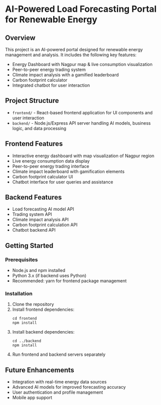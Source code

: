 # AI-Powered Load Forecasting Portal for Renewable Energy

## Overview
This project is an AI-powered portal designed for renewable energy management and analysis. It includes the following key features:

- Energy Dashboard with Nagpur map & live consumption visualization
- Peer-to-peer energy trading system
- Climate impact analysis with a gamified leaderboard
- Carbon footprint calculator
- Integrated chatbot for user interaction

## Project Structure

- `frontend/` - React-based frontend application for UI components and user interaction
- `backend/` - Node.js/Express API server handling AI models, business logic, and data processing

## Frontend Features

- Interactive energy dashboard with map visualization of Nagpur region
- Live energy consumption data display
- Peer-to-peer energy trading interface
- Climate impact leaderboard with gamification elements
- Carbon footprint calculator UI
- Chatbot interface for user queries and assistance

## Backend Features

- Load forecasting AI model API
- Trading system API
- Climate impact analysis API
- Carbon footprint calculation API
- Chatbot backend API

## Getting Started

### Prerequisites

- Node.js and npm installed
- Python 3.x (if backend uses Python)
- Recommended: yarn for frontend package management

### Installation

1. Clone the repository
2. Install frontend dependencies:
   ```
   cd frontend
   npm install
   ```
3. Install backend dependencies:
   ```
   cd ../backend
   npm install
   ```
4. Run frontend and backend servers separately

## Future Enhancements

- Integration with real-time energy data sources
- Advanced AI models for improved forecasting accuracy
- User authentication and profile management
- Mobile app support
